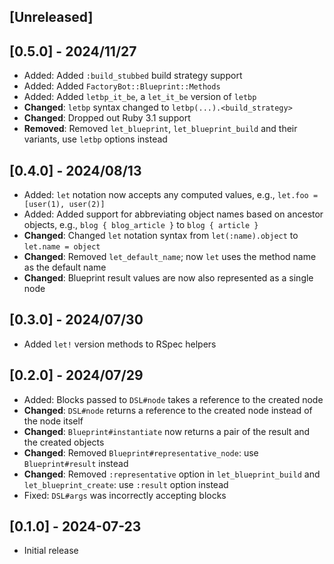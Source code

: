 ## [Unreleased]

## [0.5.0] - 2024/11/27

- Added: Added `:build_stubbed` build strategy support
- Added: Added `FactoryBot::Blueprint::Methods`
- Added: Added `letbp_it_be`, a `let_it_be` version of `letbp`
- **Changed**: `letbp` syntax changed to `letbp(...).<build_strategy>`
- **Changed**: Dropped out Ruby 3.1 support
- **Removed**: Removed `let_blueprint`, `let_blueprint_build` and their variants, use `letbp` options instead

## [0.4.0] - 2024/08/13

- Added: `let` notation now accepts any computed values, e.g., `let.foo = [user(1), user(2)]`
- Added: Added support for abbreviating object names based on ancestor objects, e.g., `blog { blog_article }` to `blog { article }`
- **Changed**: Changed `let` notation syntax from `let(:name).object` to `let.name = object`
- **Changed**: Removed `let_default_name`; now `let` uses the method name as the default name
- **Changed**: Blueprint result values are now also represented as a single node

## [0.3.0] - 2024/07/30

- Added `let!` version methods to RSpec helpers

## [0.2.0] - 2024/07/29

- Added: Blocks passed to `DSL#node` takes a reference to the created node
- **Changed**: `DSL#node` returns a reference to the created node instead of the node itself
- **Changed**: `Blueprint#instantiate` now returns a pair of the result and the created objects
- **Changed**: Removed `Blueprint#representative_node`: use `Blueprint#result` instead
- **Changed**: Removed `:representative` option in `let_blueprint_build` and `let_blueprint_create`: use `:result` option instead
- Fixed: `DSL#args` was incorrectly accepting blocks

## [0.1.0] - 2024-07-23

- Initial release
